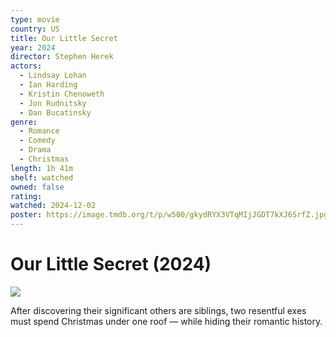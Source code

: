 ```yaml
---
type: movie
country: US
title: Our Little Secret
year: 2024
director: Stephen Herek
actors:
  - Lindsay Lohan
  - Ian Harding
  - Kristin Chenoweth
  - Jon Rudnitsky
  - Dan Bucatinsky
genre:
  - Romance
  - Comedy
  - Drama
  - Christmas
length: 1h 41m
shelf: watched
owned: false
rating:
watched: 2024-12-02
poster: https://image.tmdb.org/t/p/w500/gkydRYX3VTqMIjJGDT7kXJ6SrfZ.jpg
---
```


# Our Little Secret (2024)

![](https://image.tmdb.org/t/p/w500/gkydRYX3VTqMIjJGDT7kXJ6SrfZ.jpg)

After discovering their significant others are siblings, two resentful exes must spend Christmas under one roof — while hiding their romantic history.